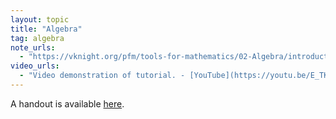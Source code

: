```yaml
---
layout: topic
title: "Algebra"
tag: algebra
note_urls:
  - "https://vknight.org/pfm/tools-for-mathematics/02-Algebra/introduction/main.html"
video_urls:
  - "Video demonstration of tutorial. - [YouTube](https://youtu.be/E_TKJkvi-GY)"
---
```


A handout is available [here]({{site.baseurl}}/assets/handouts/spring/02-algebra/main.pdf).
